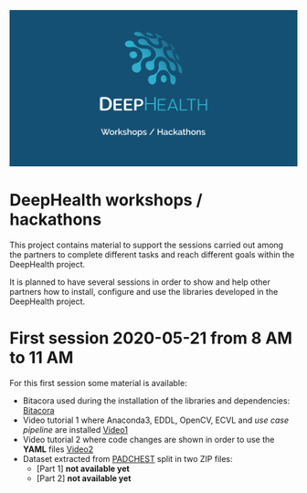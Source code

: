 ![DeepHealth logo](/images/dh-workshops.png)

# DeepHealth workshops / hackathons

This project contains material to support the sessions carried out among the partners to complete different tasks and reach different goals within the DeepHealth project.

It is planned to have several sessions in order to show and help other partners how to install, configure and use the libraries developed in the DeepHealth project.

# First session 2020-05-21 from 8 AM to 11 AM

For this first session some material is available:
  * Bitacora used during the installation of the libraries and dependencies: [Bitacora](https://github.com/deephealthproject/workshops/blob/master/session-1/bitacora-deephealth-workshop.txt)
  * Video tutorial 1 where Anaconda3, EDDL, OpenCV, ECVL and _use case pipeline_ are installed [Video1](http://personales.upv.es/jon/Screencast-installation-EDDL-ECVL-pipeline.mp4)
  * Video tutorial 2 where code changes are shown in order to use the **YAML** files [Video2](http://personales.upv.es/jon/Screencast-dataset-description-and-code-changes.mp4)
  * Dataset extracted from [PADCHEST](http://bimcv.cipf.es/bimcv-projects/padchest/) split in two ZIP files:
    * [Part 1] **not available yet**
    * [Part 2] **not available yet**
  
  
